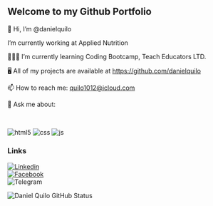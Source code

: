 ## Welcome to my Github Portfolio

👋 Hi, I’m @danielquilo


 I’m currently working at Applied Nutrition

👨🏼‍🎓 I’m currently learning Coding Bootcamp, Teach Educators LTD.

🖥 All of my projects are available at https://github.com/danielquilo

📫 How to reach me: quilo1012@icloud.com


💬 Ask me about: <div style="display: inline_block"><br/>

 <img align="center" alt="html5" src= "https://img.shields.io/badge/HTML5-E34F26?style=for-the-badge&logo=html5&logoColor=white" />
<img align="center" alt="css" src= "https://img.shields.io/badge/CSS3-1572B6?style=for-the-badge&logo=css3&logoColor=white" />
<img align="center" alt="js" src="https://img.shields.io/badge/JavaScript-323330?style=for-the-badge&logo=javascript&logoColor=F7DF1E" />

 ### Links 


[![Linkedin](https://img.shields.io/badge/LinkedIn-0077B5?style=for-the-badge&logo=linkedin&logoColor=white)](https://www.linkedin.com/in/daniel-quilo-209150224/target_blank)            
[![Facebook](https://img.shields.io/badge/Facebook-1877F2?style=for-the-badge&logo=facebook&logoColor=white)](https://www.facebook.com/profile.php?id=100082146172361)  
![Telegram](	https://img.shields.io/badge/Telegram-2CA5E0?style=for-the-badge&logo=telegram&logoColor=white)


![Daniel Quilo GitHub Status](https://github-readme-stats.vercel.app/api/top-langs/?username=danielquilo&theme=dracula)


